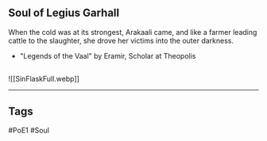 ## Soul of Legius Garhall
When the cold was at its strongest, Arakaali came,
and like a farmer leading cattle to the slaughter,
she drove her victims into the outer darkness.
- "Legends of the Vaal" by Eramir, Scholar at Theopolis

##
![[SinFlaskFull.webp]]

---
## Tags
#PoE1 
#Soul